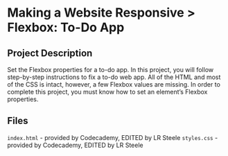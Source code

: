 # Making a Website Responsive > Flexbox: To-Do App
## Project Description
Set the Flexbox properties for a to-do app.
In this project, you will follow step-by-step instructions to fix a to-do web
app. All of the HTML and most of the CSS is intact, however, a few Flexbox 
values are missing. 
In order to complete this project, you must know how to set an element’s 
Flexbox properties.

## Files
`index.html` - provided by Codecademy, EDITED by LR Steele
`styles.css` - provided by Codecademy, EDITED by LR Steele